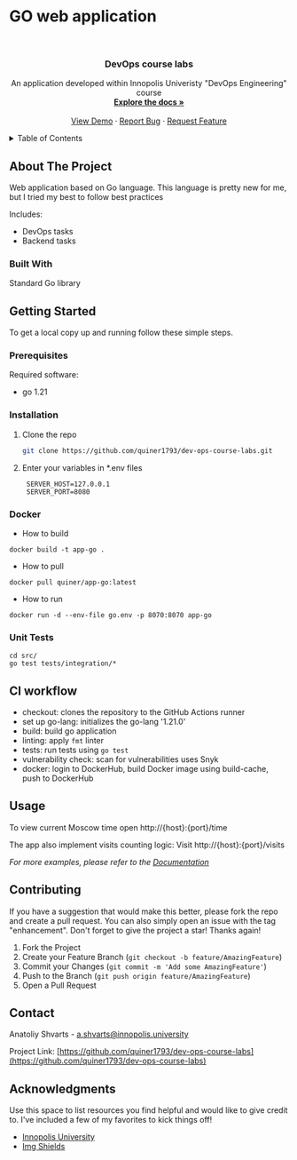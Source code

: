 # GO web application

<!-- PROJECT LOGO -->
<br />
<div align="center">
  <h3 align="center">DevOps course labs</h3>
  <p align="center">
    An application developed within Innopolis Univeristy "DevOps Engineering" course
    <br />
    <a href="https://github.com/quiner1793/dev-ops-course-labs"><strong>Explore the docs »</strong></a>
    <br />
    <br />
    <a href="https://github.com/quiner1793/dev-ops-course-labs">View Demo</a>
    ·
    <a href="https://github.com/quiner1793/dev-ops-course-labs/issues">Report Bug</a>
    ·
    <a href="https://github.com/quiner1793/dev-ops-course-labs/issues">Request Feature</a>
  </p>
</div>

<!-- TABLE OF CONTENTS -->
<details>
  <summary>Table of Contents</summary>
  <ol>
    <li>
      <a href="#about-the-project">About The Project</a>
      <ul>
        <li><a href="#built-with">Built With</a></li>
      </ul>
    </li>
    <li>
      <a href="#getting-started">Getting Started</a>
      <ul>
        <li><a href="#prerequisites">Prerequisites</a></li>
        <li><a href="#installation">Installation</a></li>
      </ul>
    </li>
    <li><a href="#usage">Usage</a></li>
    <li><a href="#contributing">Contributing</a></li>
    <li><a href="#contact">Contact</a></li>
    <li><a href="#acknowledgments">Acknowledgments</a></li>
  </ol>
</details>

<!-- ABOUT THE PROJECT -->
## About The Project

Web application based on Go language. This language is pretty new for me, but I tried my best to follow best practices

Includes:

* DevOps tasks
* Backend tasks

### Built With

Standard Go library

<!-- GETTING STARTED -->
## Getting Started

To get a local copy up and running follow these simple steps.

### Prerequisites

Required software:

* go 1.21

### Installation

1. Clone the repo

   ```sh
   git clone https://github.com/quiner1793/dev-ops-course-labs.git
   ```

2. Enter your variables in *.env files

   ```env
    SERVER_HOST=127.0.0.1
    SERVER_PORT=8080
   ```

### Docker

* How to build

```shell
docker build -t app-go .
```

* How to pull

```shell
docker pull quiner/app-go:latest
```

* How to run

```shell
docker run -d --env-file go.env -p 8070:8070 app-go
```

### Unit Tests
```shell
cd src/
go test tests/integration/*
```

## CI workflow
* checkout: clones the repository to the GitHub Actions runner
* set up go-lang: initializes the go-lang '1.21.0'
* build: build go application
* linting: apply `fmt` linter
* tests: run tests using `go test`
* vulnerability check: scan for vulnerabilities uses Snyk
* docker: login to DockerHub, build Docker image using build-cache, push to DockerHub


<!-- USAGE EXAMPLES -->
## Usage

To view current Moscow time open http://{host}:{port}/time

The app also implement visits counting logic: Visit http://{host}:{port}/visits


_For more examples, please refer to the [Documentation](https://example.com)_

<!-- CONTRIBUTING -->
## Contributing

If you have a suggestion that would make this better, please fork the repo and create a pull request. You can also simply open an issue with the tag "enhancement".
Don't forget to give the project a star! Thanks again!

1. Fork the Project
2. Create your Feature Branch (`git checkout -b feature/AmazingFeature`)
3. Commit your Changes (`git commit -m 'Add some AmazingFeature'`)
4. Push to the Branch (`git push origin feature/AmazingFeature`)
5. Open a Pull Request

<!-- CONTACT -->
## Contact

Anatoliy Shvarts - a.shvarts@innopolis.university

Project Link: [https://github.com/quiner1793/dev-ops-course-labs](https://github.com/quiner1793/dev-ops-course-labs)

<!-- ACKNOWLEDGMENTS -->
## Acknowledgments

Use this space to list resources you find helpful and would like to give credit to. I've included a few of my favorites to kick things off!

* [Innopolis University](https://innopolis.university/)
* [Img Shields](https://shields.io)
